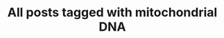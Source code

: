 ---
layout: tag
title: "All posts tagged with mitochondrial DNA"
permalink: /weblog/tags/mitochondrial-dna/
taxonomy: mitochondrial DNA
---